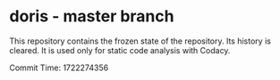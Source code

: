 # doris - master branch

This repository contains the frozen state of the repository.
Its history is cleared. It is used only for static code
analysis with Codacy.

Commit Time: 1722274356